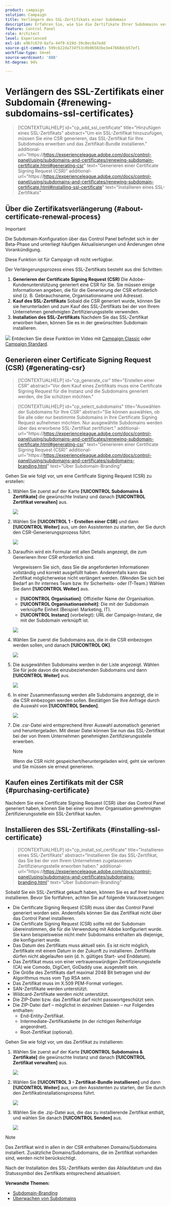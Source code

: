 ```yaml
---
product: campaign
solution: Campaign
title: Verlängern des SSL-Zertifikats einer Subdomain
description: Erfahren Sie, wie Sie die Zertifikate Ihrer Subdomains verlängern.
feature: Control Panel
role: Architect
level: Experienced
exl-id: e9b7c67d-6afa-44f9-b19d-39c0ec9a7edd
source-git-commit: 599cb22da734f53c0b06583be3e47668dcb57ef1
workflow-type: tm+mt
source-wordcount: '888'
ht-degree: 94%

---
```


# Verlängern des SSL-Zertifikats einer Subdomain {#renewing-subdomains-ssl-certificates}

>[!CONTEXTUALHELP]
>id="cp_add_ssl_certificate"
>title="Hinzufügen eines SSL-Zertifikats"
>abstract="Um ein SSL-Zertifikat hinzuzufügen, müssen Sie eine CSR generieren, das SSL-Zertifikat für Ihre Subdomains erwerben und das Zertifikat-Bundle installieren."
>additional-url="https://https://experienceleague.adobe.com/docs/control-panel/using/subdomains-and-certificates/renewing-subdomain-certificate.html#generating-csr" text="Generieren einer Certificate Signing Request (CSR)"
>additional-url="https://https://experienceleague.adobe.com/docs/control-panel/using/subdomains-and-certificates/renewing-subdomain-certificate.html#installing-ssl-certificate" text="Installieren eines SSL-Zertifikats"

## Über die Zertifikatsverlängerung {#about-certificate-renewal-process}

>[!IMPORTANT]
>
>Die Subdomain-Konfiguration über das Control Panel befindet sich in der Beta-Phase und unterliegt häufigen Aktualisierungen und Änderungen ohne Vorankündigung.
>
>Diese Funktion ist für Campaign v8 nicht verfügbar.

Der Verlängerungsprozess eines SSL-Zertifikats besteht aus drei Schritten:

1. **Generieren der Certificate Signing Request (CSR)** Die Adobe-Kundenunterstützung generiert eine CSR für Sie. Sie müssen einige Informationen angeben, die für die Generierung der CSR erforderlich sind (z. B. Gebrauchsname, Organisationsname und Adresse).
1. **Kauf des SSL-Zertifikats**
Sobald die CSR generiert wurde, können Sie sie herunterladen und zum Kauf des SSL-Zertifikats bei der von Ihrem Unternehmen genehmigten Zertifizierungsstelle verwenden.
1. **Installation des SSL-Zertifikats**
Nachdem Sie das SSL-Zertifikat erworben haben, können Sie es in der gewünschten Subdomain installieren.

![](assets/do-not-localize/how-to-video.png) Entdecken Sie diese Funktion im Video mit [Campaign Classic](https://experienceleague.adobe.com/docs/campaign-classic-learn/control-panel/subdomains-and-certificates/adding-ssl-certificates.html?lang=de#subdomains-and-certificates) oder [Campaign Standard](https://experienceleague.adobe.com/docs/campaign-standard-learn/control-panel/subdomains-and-certificates/adding-ssl-certificates.html?lang=de#adding-ssl-certificates).

## Generieren einer Certificate Signing Request (CSR) {#generating-csr}

>[!CONTEXTUALHELP]
>id="cp_generate_csr"
>title="Erstellen einer CSR"
>abstract="Vor dem Kauf eines Zertifikats muss eine Certificate Signing Request für die Instanz und die Subdomains generiert werden, die Sie schützen möchten."

>[!CONTEXTUALHELP]
>id="cp_select_subdomains"
>title="Auswählen der Subdomains für Ihre CSR"
>abstract="Sie können auswählen, ob Sie alle oder nur bestimmte Subdomains in Ihre Certificate Signing Request aufnehmen möchten. Nur ausgewählte Subdomains werden über das erworbene SSL-Zertifikat zertifiziert."
>additional-url="https://https://experienceleague.adobe.com/docs/control-panel/using/subdomains-and-certificates/renewing-subdomain-certificate.html#generating-csr" text="Generieren einer Certificate Signing Request (CSR)"
>additional-url="https://https://experienceleague.adobe.com/docs/control-panel/using/subdomains-and-certificates/subdomains-branding.html" text="Über Subdomain-Branding"

Gehen Sie wie folgt vor, um eine Certificate Signing Request (CSR) zu erstellen:

1. Wählen Sie zuerst auf der Karte **[!UICONTROL Subdomains &amp; Zertifikate]** die gewünschte Instanz und danach **[!UICONTROL Zertifikat verwalten]** aus.

   ![](assets/renewal1.png)

1. Wählen Sie **[!UICONTROL 1 - Erstellen einer CSR]** und dann **[!UICONTROL Weiter]** aus, um den Assistenten zu starten, der Sie durch den CSR-Generierungsprozess führt.

   ![](assets/renewal2.png)

1. Daraufhin wird ein Formular mit allen Details angezeigt, die zum Generieren Ihrer CSR erforderlich sind.

   Vergewissern Sie sich, dass Sie die angeforderten Informationen vollständig und korrekt ausgefüllt haben. Anderenfalls kann das Zertifikat möglicherweise nicht verlängert werden. (Wenden Sie sich bei Bedarf an Ihr internes Team bzw. Ihr Sicherheits- oder IT-Team.) Wählen Sie dann **[!UICONTROL Weiter]** aus.

   * **[!UICONTROL Organisation]**: Offizieller Name der Organisation.
   * **[!UICONTROL Organisationseinheit]**: Die mit der Subdomain verknüpfte Einheit (Beispiel: Marketing, IT).
   * **[!UICONTROL Instanz]** (vorbelegt): URL der Campaign-Instanz, die mit der Subdomain verknüpft ist.

   ![](assets/renewal3.png)

1. Wählen Sie zuerst die Subdomains aus, die in die CSR einbezogen werden sollen, und danach **[!UICONTROL OK]**.

   ![](assets/renewal4.png)

1. Die ausgewählten Subdomains werden in der Liste angezeigt. Wählen Sie für jede davon die einzubeziehenden Subdomains und dann **[!UICONTROL Weiter]** aus.

   ![](assets/renewal5.png)

1. In einer Zusammenfassung werden alle Subdomains angezeigt, die in die CSR einbezogen werden sollen. Bestätigen Sie Ihre Anfrage durch die Auswahl von **[!UICONTROL Senden]**.

   ![](assets/renewal6.png)

1. Die .csr-Datei wird entsprechend Ihrer Auswahl automatisch generiert und heruntergeladen. Mit dieser Datei können Sie nun das SSL-Zertifikat bei der von Ihrem Unternehmen genehmigten Zertifizierungsstelle erwerben.

   >[!NOTE]
   >
   >Wenn die CSR nicht gespeichert/heruntergeladen wird, geht sie verloren und Sie müssen sie erneut generieren.

## Kaufen eines Zertifikats mit der CSR {#purchasing-certificate}

Nachdem Sie eine Certificate Signing Request (CSR) über das Control Panel generiert haben, können Sie bei einer von Ihrer Organisation genehmigten Zertifizierungsstelle ein SSL-Zertifikat kaufen.

## Installieren des SSL-Zertifikats {#installing-ssl-certificate}

>[!CONTEXTUALHELP]
>id="cp_install_ssl_certificate"
>title="Installieren eines SSL-Zertifikats"
>abstract="Installieren Sie das SSL-Zertifikat, das Sie bei der von Ihrem Unternehmen zugelassenen Zertifizierungsstelle erworben haben."
>additional-url="https://https://experienceleague.adobe.com/docs/control-panel/using/subdomains-and-certificates/subdomains-branding.html" text="Über Subdomain-Branding"

Sobald Sie ein SSL-Zertifikat gekauft haben, können Sie es auf Ihrer Instanz installieren. Bevor Sie fortfahren, achten Sie auf folgende Voraussetzungen:

* Die Certificate Signing Request (CSR) muss über das Control Panel generiert worden sein. Andernfalls können Sie das Zertifikat nicht über das Control Panel installieren.
* Die Certificate Signing Request (CSR) sollte mit der Subdomain übereinstimmen, die für die Verwendung mit Adobe konfiguriert wurde. Sie kann beispielsweise nicht mehr Subdomains enthalten als diejenige, die konfiguriert wurde.
* Das Datum des Zertifikats muss aktuell sein. Es ist nicht möglich, Zertifikate mit einem Datum in der Zukunft zu installieren. Zertifikate dürfen nicht abgelaufen sein (d. h. gültiges Start- und Enddatum).
* Das Zertifikat muss von einer vertrauenswürdigen Zertifizierungsstelle (CA) wie Comodo, DigiCert, GoDaddy usw. ausgestellt sein.
* Die Größe des Zertifikats darf maximal 2048 Bit betragen und der Algorithmus muss vom Typ RSA sein.
* Das Zertifikat muss im X.509 PEM-Format vorliegen.
* SAN-Zertifikate werden unterstützt.
* Wildcard-Zertifikate werden nicht unterstützt.
* Die ZIP-Datei bzw. das Zertifikat darf nicht passwortgeschützt sein.
* Die ZIP-Datei darf – möglichst in einzelnen Dateien – nur Folgendes enthalten:
   * End-Entity-Zertifikat.
   * Intermediate-Zertifikatskette (in der richtigen Reihenfolge angeordnet).
   * Root-Zertifikat (optional).

Gehen Sie wie folgt vor, um das Zertifikat zu installieren:

1. Wählen Sie zuerst auf der Karte **[!UICONTROL Subdomains &amp; Zertifikate]** die gewünschte Instanz und danach **[!UICONTROL Zertifikat verwalten]** aus.

   ![](assets/renewal1.png)

1. Wählen Sie **[!UICONTROL 3 - Zertifikat-Bundle installieren]** und dann **[!UICONTROL Weiter]** aus, um den Assistenten zu starten, der Sie durch den Zertifikatinstallationsprozess führt.

   ![](assets/install1.png)

1. Wählen Sie die .zip-Datei aus, die das zu installierende Zertifikat enthält, und wählen Sie danach **[!UICONTROL Senden]** aus.

   ![](assets/install2.png)

>[!NOTE]
>
>Das Zertifikat wird in allen in der CSR enthaltenen Domains/Subdomains installiert. Zusätzliche Domains/Subdomains, die im Zertifikat vorhanden sind, werden nicht berücksichtigt.

Nach der Installation des SSL-Zertifikats werden das Ablaufdatum und das Statussymbol des Zertifikats entsprechend aktualisiert.

**Verwandte Themen:**

* [Subdomain-Branding](../../subdomains-certificates/using/subdomains-branding.md)
* [Überwachen von Subdomains](../../subdomains-certificates/using/monitoring-subdomains.md)
